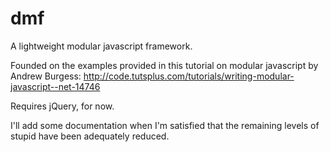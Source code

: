 dmf
===================
A lightweight modular javascript framework.

Founded on the examples provided in this tutorial on modular javascript by Andrew Burgess: http://code.tutsplus.com/tutorials/writing-modular-javascript--net-14746

Requires jQuery, for now.

I'll add some documentation when I'm satisfied that the remaining levels of stupid have been adequately reduced.
